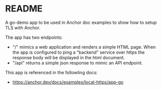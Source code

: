 # README

A go-demo app to be used in Anchor doc examples to show how to setup TLS with Anchor. 

The app has two endpoints:
* "/" mimics a web application and renders a simple HTML page. When the app is configured to ping a "backend" service over https the response body will be displayed in the html document.
* "/api" returns a simple json response to mimic an API endpoint. 


This app is referenced in the followling docs:

* https://anchor.dev/docs/examples/local-https/app-go
